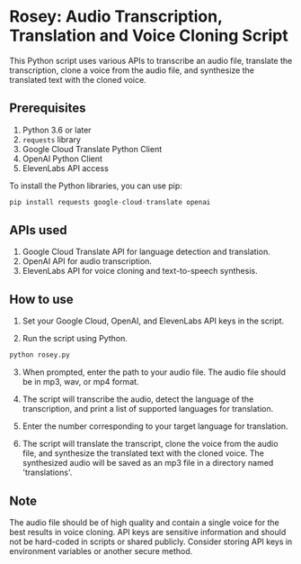# Rosey: Audio Transcription, Translation and Voice Cloning Script

This Python script uses various APIs to transcribe an audio file, translate the transcription, clone a voice from the audio file, and synthesize the translated text with the cloned voice.

## Prerequisites

1. Python 3.6 or later
2. `requests` library
3. Google Cloud Translate Python Client
4. OpenAI Python Client
5. ElevenLabs API access

To install the Python libraries, you can use pip:

```python
pip install requests google-cloud-translate openai
```

## APIs used
1. Google Cloud Translate API for language detection and translation.
2. OpenAI API for audio transcription.
3. ElevenLabs API for voice cloning and text-to-speech synthesis.

## How to use
1. Set your Google Cloud, OpenAI, and ElevenLabs API keys in the script.

2. Run the script using Python.

```python
python rosey.py
```

3. When prompted, enter the path to your audio file. The audio file should be in mp3, wav, or mp4 format.

4. The script will transcribe the audio, detect the language of the transcription, and print a list of supported languages for translation.

5. Enter the number corresponding to your target language for translation.

6. The script will translate the transcript, clone the voice from the audio file, and synthesize the translated text with the cloned voice. The synthesized audio will be saved as an mp3 file in a directory named 'translations'.

## Note
The audio file should be of high quality and contain a single voice for the best results in voice cloning.
API keys are sensitive information and should not be hard-coded in scripts or shared publicly. Consider storing API keys in environment variables or another secure method.
